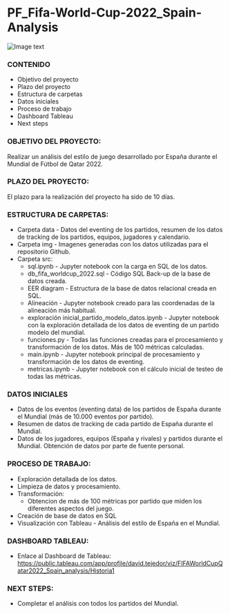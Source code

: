 # PF_Fifa-World-Cup-2022_Spain-Analysis

![Image text](https://github.com/Davidteje/PF_Fifa-World-Cup-2022_Spain-Analysis/blob/main/img/matriz_pases.PNG)


### CONTENIDO
- Objetivo del proyecto
- Plazo del proyecto
- Estructura de carpetas
- Datos iniciales
- Proceso de trabajo
- Dashboard Tableau
- Next steps


### OBJETIVO DEL PROYECTO:
Realizar un análisis del estilo de juego desarrollado por España durante el Mundial de Fútbol de Qatar 2022.


### PLAZO DEL PROYECTO:
El plazo para la realización del proyecto ha sido de 10 días.


### ESTRUCTURA DE CARPETAS:
- Carpeta data - Datos del eventing de los partidos, resumen de los datos de tracking de los partidos, equipos, jugadores y calendario.
- Carpeta img - Imagenes generadas con los datos utilizadas para el repositorio Github.
- Carpeta src: 
    - sql.ipynb - Jupyter notebook con la carga en SQL de los datos.
    - db_fifa_worldcup_2022.sql - Código SQL Back-up de la base de datos creada.
    - EER diagram - Estructura de la base de datos relacional creada en SQL.
    - Alineación - Jupyter notebook creado para las coordenadas de la alineación más habitual.
    - exploración inicial_partido_modelo_datos.ipynb - Jupyter notebook con la exploración detallada de los datos de eventing de un partido modelo del mundial.
    - funciones.py - Todas las funciones creadas para el procesamiento y transformación de los datos. Más de 100 métricas calculadas.
    - main.ipynb - Jupyter notebook principal de procesamiento y transformación de los datos de eventing.
    - metricas.ipynb - Jupyter notebook con el cálculo inicial de testeo de todas las métricas.
    

### DATOS INICIALES
- Datos de los eventos (eventing data) de los partidos de España durante el Mundial (más de 10.000 eventos por partido).
- Resumen de datos de tracking de cada partido de España durante el Mundial.
- Datos de los jugadores, equipos (España y rivales) y partidos durante el Mundial.
Obtención de datos por parte de fuente personal.


### PROCESO DE TRABAJO:
- Exploración detallada de los datos.
- Limpieza de datos y procesamiento.
- Transformación:
    - Obtencion de más de 100 métricas por partido que miden los diferentes aspectos del juego.
- Creación de base de datos en SQL
- Visualización con Tableau - Análisis del estilo de España en el Mundial.


### DASHBOARD TABLEAU:
- Enlace al Dashboard de Tableau:
https://public.tableau.com/app/profile/david.tejedor/viz/FIFAWorldCupQatar2022_Spain_analysis/Historia1


### NEXT STEPS:
- Completar el análisis con todos los partidos del Mundial.




